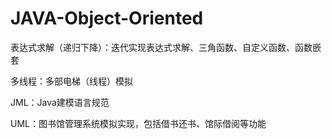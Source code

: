 # JAVA-Object-Oriented

表达式求解（递归下降）：迭代实现表达式求解、三角函数、自定义函数、函数嵌套

多线程：多部电梯（线程）模拟

JML：Java建模语言规范

UML：图书馆管理系统模拟实现，包括借书还书、馆际借阅等功能
